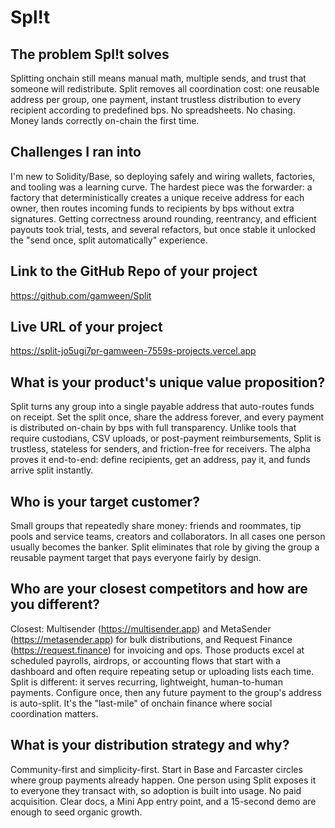 # Spl!t

## The problem Spl!t solves

Splitting onchain still means manual math, multiple sends, and trust that someone will redistribute. Split removes all coordination cost: one reusable address per group, one payment, instant trustless distribution to every recipient according to predefined bps. No spreadsheets. No chasing. Money lands correctly on-chain the first time.

## Challenges I ran into

I'm new to Solidity/Base, so deploying safely and wiring wallets, factories, and tooling was a learning curve. The hardest piece was the forwarder: a factory that deterministically creates a unique receive address for each owner, then routes incoming funds to recipients by bps without extra signatures. Getting correctness around rounding, reentrancy, and efficient payouts took trial, tests, and several refactors, but once stable it unlocked the "send once, split automatically" experience.

## Link to the GitHub Repo of your project

https://github.com/gamween/Split

## Live URL of your project

https://split-jo5ugi7pr-gamween-7559s-projects.vercel.app

## What is your product's unique value proposition?

Split turns any group into a single payable address that auto-routes funds on receipt. Set the split once, share the address forever, and every payment is distributed on-chain by bps with full transparency. Unlike tools that require custodians, CSV uploads, or post-payment reimbursements, Split is trustless, stateless for senders, and friction-free for receivers. The alpha proves it end-to-end: define recipients, get an address, pay it, and funds arrive split instantly.

## Who is your target customer?

Small groups that repeatedly share money: friends and roommates, tip pools and service teams, creators and collaborators. In all cases one person usually becomes the banker. Split eliminates that role by giving the group a reusable payment target that pays everyone fairly by design.

## Who are your closest competitors and how are you different?

Closest: Multisender (https://multisender.app) and MetaSender (https://metasender.app) for bulk distributions, and Request Finance (https://request.finance) for invoicing and ops. Those products excel at scheduled payrolls, airdrops, or accounting flows that start with a dashboard and often require repeating setup or uploading lists each time. Split is different: it serves recurring, lightweight, human-to-human payments. Configure once, then any future payment to the group's address is auto-split. It's the "last-mile" of onchain finance where social coordination matters.

## What is your distribution strategy and why?

Community-first and simplicity-first. Start in Base and Farcaster circles where group payments already happen. One person using Split exposes it to everyone they transact with, so adoption is built into usage. No paid acquisition. Clear docs, a Mini App entry point, and a 15-second demo are enough to seed organic growth.

